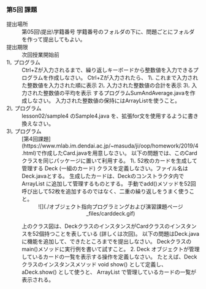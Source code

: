 ### 第5回 課題

<dl>

<dt>提出場所</dt>

<dd>第05回\提出\学籍番号 学籍番号のフォルダの下に、問題ごとにフォルダを作って提出してもよい。</dd>

<dt>提出期限</dt>

<dd>次回授業開始前</dd>

<dt>1\. プログラム</dt>

<dd>Ctrl+Zが入力されるまで、繰り返しキーボードから整数値を入力できるプログラムを作成しなさい。 Ctrl+Zが入力されたら、 1\. これまで入力された整数値を入力された順に表示 2\. 入力された整数値の合計を表示 3\. 入力された整数値の平均を表示 するプログラムSumAndAverage.javaを作成しなさい。 入力された整数値の保持にはArrayListを使うこと。</dd>

<dt>2\. プログラム</dt>

<dd>lesson02/sample4 のSample4.java を、拡張for文を使用するように書き換えなさい。</dd>

<dt>3\. プログラム</dt>

<dd>[第4回課題](https://www.mlab.im.dendai.ac.jp/~masuda/ji/oop/homework/2019/4.html)で作成したCard.javaを用意しなさい。 以下の問題では、このCardクラスを同じパッケージに置いて利用する。 1\. 52枚のカードを生成して管理する Deck (一組のカード) クラスを定義しなさい。ファイル名はDeck.javaとする。 生成したカードは、Deckのコンストラクタ内で ArrayList に追加して管理するものとする。 手動でadd()メソッドを52回呼び出して52枚を追加するのではなく、二重の繰り返しをうまく使うこと。

<center>![](./オブジェクト指向プログラミングおよび演習課題ページ_files/carddeck.gif)</center>

上のクラス図は、DeckクラスのインスタンスがCardクラスのインスタンスを52個持つことを表している (詳しくは次回)。 以下の問題はDeck.javaに機能を追加して、できたところまでを提出しなさい。 Deckクラスのmain()メソッドに実行例を書いて試すこと。 2\. Deck オブジェクトが管理しているカードの一覧を表示する操作を定義しなさい。 たとえば、Deckクラスのインスタンスメソッド void show() として定義し、 aDeck.show() として使うと、 ArrayList で管理しているカードの一覧が表示される。</dd>

</dl>
